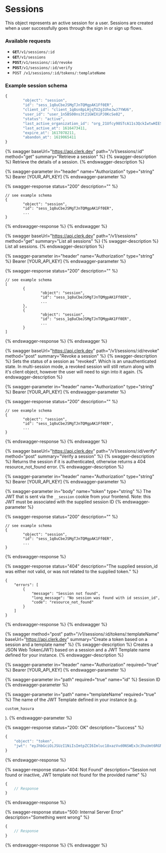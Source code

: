 # Sessions

This object represents an active session for a user.  Sessions are created when a user successfully goes through the sign in or sign up flows. &#x20;

### Available requests

* **`GET`**`/v1/sessions/:id`
* **`GET`**`/v1/sessions`
* **`POST`**`/v1/sessions/:id/revoke`
* **`POST`**`/v1/sessions/:id/verify`
* `POST /v1/sessions/:id/tokens/:templateName`

### Example session schema

```javascript
{
        "object": "session",
        "id": "sess_1q8uCbeJSMgTJnTQMgpAK1Ff0ER",
        "client_id": "client_1q8sn8pLHjqTU2g1UheJwJ7YWU6",
        "user_id": "user_1n5BS00ns3t21GWIXiPJ0KcSe02",
        "status": "active",
        "last_active_organization_id": "org_21Ufcy98STcA11s3QckIwtwHIES",
        "last_active_at": 1616473411,
        "expire_at": 1617078211,
        "abandon_at": 1619065411
}
```

{% swagger baseUrl="https://api.clerk.dev" path="/v1/sessions/:id" method="get" summary="Retrieve a session" %}
{% swagger-description %}
Retrieve the details of a session.
{% endswagger-description %}

{% swagger-parameter in="header" name="Authorization" type="string" %}
Bearer [YOUR_API_KEY]
{% endswagger-parameter %}

{% swagger-response status="200" description="" %}
```
// see example schema
{
        "object": "session",
        "id": "sess_1q8uCbeJSMgTJnTQMgpAK1Ff0ER",
        ...
}
```
{% endswagger-response %}
{% endswagger %}

{% swagger baseUrl="https://api.clerk.dev" path="/v1/sessions" method="get" summary="List all sessions" %}
{% swagger-description %}
List all sessions.
{% endswagger-description %}

{% swagger-parameter in="header" name="Authorization" type="string" %}
Bearer [YOUR_API_KEY]
{% endswagger-parameter %}

{% swagger-response status="200" description="" %}
```
// see example schema
[
        {
                "object": "session",
                "id": "sess_1q8uCbeJSMgTJnTQMgpAK1Ff0ER",
                ...
        },
        {
                "object": "session",
                "id": "sess_1q8uCbeJSMgTJnTQMgpAK1Ff0ER",
                ...
        }        
]
```
{% endswagger-response %}
{% endswagger %}

{% swagger baseUrl="https://api.clerk.dev" path="/v1/sessions/:id/revoke" method="post" summary="Revoke a session" %}
{% swagger-description %}
Sets the status of a session as "revoked".  Which is an unauthenticated state.  In multi-session mode, a revoked session will still return along with it's client object, however the user will need to sign into it again.
{% endswagger-description %}

{% swagger-parameter in="header" name="Authorization" type="string" %}
Bearer [YOUR_API_KEY]
{% endswagger-parameter %}

{% swagger-response status="200" description="" %}
```
// see example schema
{
        "object": "session",
        "id": "sess_1q8uCbeJSMgTJnTQMgpAK1Ff0ER",
        ...
}
```
{% endswagger-response %}
{% endswagger %}

{% swagger baseUrl="https://api.clerk.dev" path="/v1/sessions/:id/verify" method="post" summary="Verify a session" %}
{% swagger-description %}
Returns the session if it is authenticated, otherwise returns a 404 resource_not_found error.
{% endswagger-description %}

{% swagger-parameter in="header" name="Authorization" type="string" %}
Bearer [YOUR_API_KEY]
{% endswagger-parameter %}

{% swagger-parameter in="body" name="token" type="string" %}
The JWT that is sent via the `__session` cookie from your frontend.  Note: this JWT must be associated with the supplied session ID
{% endswagger-parameter %}

{% swagger-response status="200" description="" %}
```
// see example schema
{
        "object": "session",
        "id": "sess_1q8uCbeJSMgTJnTQMgpAK1Ff0ER",
        ...
}
```
{% endswagger-response %}

{% swagger-response status="404" description="The supplied session_id was either not valid, or was not related to the supplied token." %}
```
{
    "errors": [
        {
            "message": "Session not found",
            "long_message": "No session was found with id session_id",
            "code": "resource_not_found"
        }
    ]
}
```
{% endswagger-response %}
{% endswagger %}

{% swagger method="post" path="/v1/sessions/:id/tokens/:templateName" baseUrl="https://api.clerk.dev" summary="Create a token based on a session and a template name" %}
{% swagger-description %}
Creates a JSON Web Token(JWT) based on a session and a JWT Template name defined for your instance.
{% endswagger-description %}

{% swagger-parameter in="header" name="Authorization" required="true" %}
Bearer [YOUR_API_KEY]
{% endswagger-parameter %}

{% swagger-parameter in="path" required="true" name="id" %}
Session ID
{% endswagger-parameter %}

{% swagger-parameter in="path" name="templateName" required="true" %}
The name of the JWT Template defined in your instance (e.g. 

`custom_hasura`

).
{% endswagger-parameter %}

{% swagger-response status="200: OK" description="Success" %}
```javascript
{
    "object": "token",
    "jwt": "eyJhbGciOiJSUzI1NiIsImtpZCI6Imluc18xazVvd0NSWEx3c3huUmt6RGNoVm9XVG1YSTgiLCJ0eXAiOiJKV1QifQ.eyJleHAiOjE2NDIwMjk2NDIsImZpcnN0X25hbWUiOiJCb3NzIiwiaWF0IjoxNjQyMDI5NTgyLCJpc3MiOiJodHRwczovL2NsZXJrLmNsZXJrc3RhZ2UuZGV2IiwianRpIjoiYzU2YTUwN2Y3ODU3ZjkyNjBlNzQiLCJuYmYiOjE2NDIwMjk1NzcsInN1YiI6InVzZXJfMW41QVkyUlhKeUJHaEdMQWhkRWZmYU9DcEZKIn0.jMZjFadJiRsFS9uh0JqzmepAmbij52qKL0nEIzXWquTecRlWLgU2dmFt66jRLEN32SdV0ERyD4eyEKfN8L_judgVR_p38qXnKvgnE_pLmZpwjLjSDm05Ow081VH6Kd2PZuvMbW7DU6xAl5x2Fqj6QqlQGdicuEYcTKxzU5Bo3yJ8Heqnjaa-91VyRritF1hz6J3AVaePEAFS0aU2vdNvXABbup_Om2IfbT1Exr76k8btJKhQvGdkQPDd88V_5DIemmDvV76d4SKR9LE5fYXpGAM74Q1aSI5XNmvjf0aTR_hdoNFNAxjss_0geq3xdCCtLpKN8NMOh7beL4MWjBjifA"
}
```
{% endswagger-response %}

{% swagger-response status="404: Not Found" description="Session not found or inactive, JWT template not found for the provided name" %}
```javascript
{
    // Response
}
```
{% endswagger-response %}

{% swagger-response status="500: Internal Server Error" description="Something went wrong" %}
```javascript
{
    // Response
}
```
{% endswagger-response %}
{% endswagger %}
